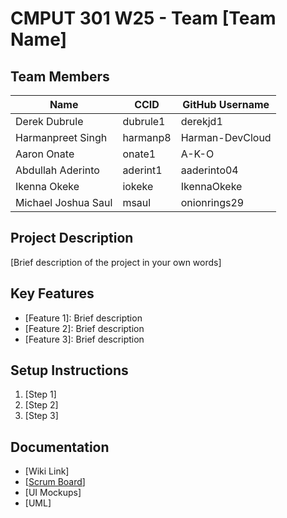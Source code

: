 # CMPUT 301 W25 - Team [Team Name]

## Team Members

| Name        | CCID   | GitHub Username |
| ----------- | ------ | --------------- |
| Derek Dubrule | dubrule1 | derekjd1     |
| Harmanpreet Singh | harmanp8 | Harman-DevCloud     |
| Aaron Onate | onate1 | A-K-O     |
| Abdullah Aderinto | aderint1 | aaderinto04     |
| Ikenna Okeke | iokeke | IkennaOkeke     |
| Michael Joshua Saul | msaul | onionrings29     |

## Project Description

[Brief description of the project in your own words]

## Key Features

- [Feature 1]: Brief description
- [Feature 2]: Brief description
- [Feature 3]: Brief description

## Setup Instructions

1. [Step 1]
2. [Step 2]
3. [Step 3]

## Documentation

- [Wiki Link]
- [[Scrum Board](https://github.com/orgs/cmput301-w25/projects/92)]
- [UI Mockups]
- [UML]
